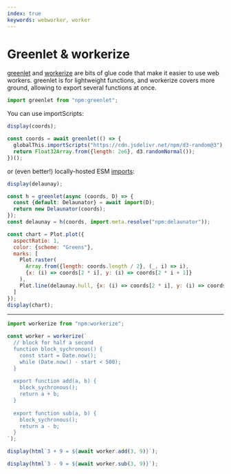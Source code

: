 ```yaml
---
index: true
keywords: webworker, worker
---
```


# Greenlet & workerize

[greenlet](https://github.com/developit/greenlet) and [workerize]() are bits of glue code that make it easier to use web workers. greenlet is for lightweight functions, and workerize covers more ground, allowing to export several functions at once.

```js echo
import greenlet from "npm:greenlet";
```

You can use importScripts:

```js
display(coords);
```

```js echo
const coords = await greenlet(() => {
  globalThis.importScripts("https://cdn.jsdelivr.net/npm/d3-random@3");
  return Float32Array.from({length: 2e6}, d3.randomNormal());
})();
```

or (even better!) locally-hosted ESM [imports](https://observablehq.com/framework/imports):

```js
display(delaunay);
```

```js echo
const h = greenlet(async (coords, D) => {
  const {default: Delaunator} = await import(D);
  return new Delaunator(coords);
});
const delaunay = h(coords, import.meta.resolve("npm:delaunator"));
```

```js echo
const chart = Plot.plot({
  aspectRatio: 1,
  color: {scheme: "Greens"},
  marks: [
    Plot.raster(
      Array.from({length: coords.length / 2}, (_, i) => i),
      {x: (i) => coords[2 * i], y: (i) => coords[2 * i + 1]}
    ),
    Plot.line(delaunay.hull, {x: (i) => coords[2 * i], y: (i) => coords[2 * i + 1], curve: "linear-closed"})
  ]
});
display(chart);
```

---

```js echo
import workerize from "npm:workerize";
```

```js echo
const worker = workerize(`
  // block for half a second
  function block_sychronous() {
    const start = Date.now();
    while (Date.now() - start < 500);
  }
  
  export function add(a, b) {
    block_sychronous();
    return a + b;
  }
  
  export function sub(a, b) {
    block_sychronous();
    return a - b;
  }
`);
```

```js echo
display(html`3 + 9 = ${await worker.add(3, 9)}`);
```

```js echo
display(html`3 - 9 = ${await worker.sub(3, 9)}`);
```
